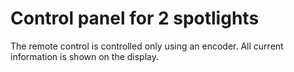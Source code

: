 # Control panel for 2 spotlights

The remote control is controlled only using an encoder. All current information is shown on the display.

